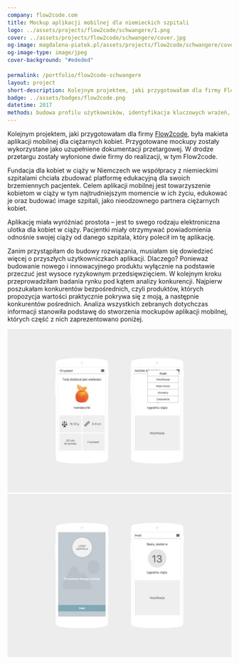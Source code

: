 ```yaml
---
company: flow2code.com
title: Mockup aplikacji mobilnej dla niemieckich szpitali
logo: ../assets/projects/flow2code/schwangere/1.png
cover: ../assets/projects/flow2code/schwangere/cover.jpg
og-image: magdalena-piatek.pl/assets/projects/flow2code/schwangere/cover.jpg
og-image-type: image/jpeg
cover-background: "#ededed"

permalink: /portfolio/flow2code-schwangere
layout: project
short-description: Kolejnym projektem, jaki przygotowałam dla firmy Flow2code, była aplikacja mobilna dla ciężarnych kobiet
badge: ../assets/badges/flow2code.png
datetime: 2017
methods: budowa profilu użytkowników, identyfikacja kluczowych wrażeń, macierz analizy konkurencji, identyfikacja okazji rynkowych, prototypowanie, strukturyzacja, projektowanie hierarchii, wartościowanie, porządek elementów
---
```


<p>Kolejnym projektem, jaki przygotowałam dla firmy <a target="_blank" href="https://flow2code.com/">Flow2code</a>, była makieta aplikacji mobilnej dla ciężarnych kobiet. Przygotowane mockupy zostały wykorzystane jako uzupełniene dokumentacji przetargowej. W&nbsp;drodze przetargu zostały wyłonione dwie firmy do realizacji, w&nbsp;tym Flow2code.</p>

<p>Fundacja dla kobiet w&nbsp;ciąży w&nbsp;Niemczech we współpracy z&nbsp;niemieckimi szpitalami chciała zbudować platformę edukacyjną dla swoich brzemiennych pacjentek. Celem aplikacji mobilnej jest towarzyszenie kobietom w&nbsp;ciąży w&nbsp;tym najtrudniejszym momencie w&nbsp;ich życiu, edukować je oraz budować image szpitali, jako nieodzownego partnera ciężarnych kobiet.</p>

<p>Aplikację miała wyróżniać prostota – jest to swego rodzaju elektroniczna ulotka dla kobiet w&nbsp;ciąży. Pacjentki miały otrzymywać powiadomienia odnośnie swojej ciąży od danego szpitala, który polecił im tę aplikację.</p>

<p>Zanim przystąpiłam do budowy rozwiązania, musiałam się dowiedzieć więcej o przyszłych użytkowniczkach aplikacji. Dlaczego? Ponieważ budowanie nowego i&nbsp;innowacyjnego produktu wyłącznie na podstawie przeczuć jest wysoce ryzykownym przedsięwzięciem. W&nbsp;kolejnym kroku przeprowadziłam badania rynku pod kątem analizy konkurencji. Najpierw poszukałam konkurentów bezpośrednich, czyli produktów, których propozycja wartości praktycznie pokrywa się z&nbsp;moją, a&nbsp;następnie konkurentów pośrednich. Analiza wszystkich zebranych dotychczas informacji stanowiła podstawę do stworzenia mockupów aplikacji mobilnej, których część z&nbsp;nich zaprezentowano poniżej.</p>

<div class="project-image">
	<img class="item" src="../assets/projects/flow2code/schwangere/0.jpg" href="../assets/projects/flow2code/schwangere/0.jpg" />
</div>
<div class="project-image">
	<img class="item" src="../assets/projects/flow2code/schwangere/1.jpg" href="../assets/projects/flow2code/schwangere/1.jpg" />
</div>
